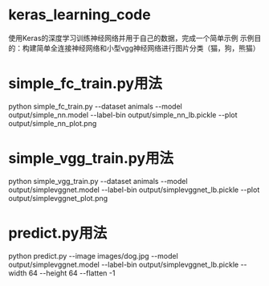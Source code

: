 # keras_learning_code
使用Keras的深度学习训练神经网络并用于自己的数据，完成一个简单示例
示例目的：构建简单全连接神经网络和小型vgg神经网络进行图片分类（猫，狗，熊猫）

# simple_fc_train.py用法
python simple_fc_train.py --dataset animals --model output/simple_nn.model --label-bin output/simple_nn_lb.pickle --plot output/simple_nn_plot.png

# simple_vgg_train.py用法
python simple_vgg_train.py --dataset animals --model output/simplevggnet.model --label-bin output/simplevggnet_lb.pickle --plot output/simplevggnet_plot.png

# predict.py用法
python predict.py --image images/dog.jpg --model output/simplevggnet.model --label-bin output/simplevggnet_lb.pickle --width 64 --height 64 --flatten -1 
